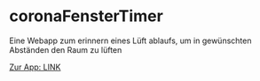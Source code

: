 # coronaFensterTimer
Eine Webapp zum erinnern eines Lüft ablaufs, um in gewünschten Abständen den Raum zu lüften

[Zur App: LINK](https://valplusplusle.github.io/coronaFensterTimer/index.html)
